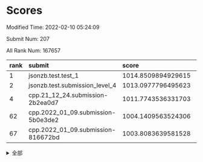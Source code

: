 # Scores

Modified Time: 2022-02-10 05:24:09

Submit Num: 207

All Rank Num: 167657

| rank |               submit               |       score        |       sigma        | pk_num |
| :--- | :--------------------------------- | :----------------- | :----------------- | :----- |
| 1    | jsonzb.test.test_1                 | 1014.8509894929615 | 0.8278077806009014 | 3243   |
| 2    | jsonzb.test.submission_level_4     | 1013.0977796495623 | 0.7952422727600175 | 3239   |
| 4    | cpp.21_12_24.submission-2b2ea0d7   | 1011.7743536331703 | 0.7924966326760835 | 3237   |
| 62   | cpp.2022_01_09.submission-5b0e3de2 | 1004.1409563524306 | 0.7145915934654256 | 3239   |
| 67   | cpp.2022_01_09.submission-816672bd | 1003.8083639581528 | 0.7225365017144558 | 3236   |


<details>
<summary>全部</summary>

| rank |                 submit                 |       score        |       sigma        | pk_num |
| :--- | :------------------------------------- | :----------------- | :----------------- | :----- |
| 1    | jsonzb.test.test_1                     | 1014.8509894929615 | 0.8278077806009014 | 3243   |
| 2    | jsonzb.test.submission_level_4         | 1013.0977796495623 | 0.7952422727600175 | 3239   |
| 3    | gobigger.level_3.submission_level_3_36 | 1011.7855450289485 | 0.7805238838939268 | 3246   |
| 4    | cpp.21_12_24.submission-2b2ea0d7       | 1011.7743536331703 | 0.7924966326760835 | 3237   |
| 5    | gobigger.level_3.submission_level_3_8  | 1011.5981092638754 | 0.7669433532126438 | 3239   |
| 6    | gobigger.level_3.submission_level_3_42 | 1011.3664595965303 | 0.766399532101361  | 3237   |
| 7    | gobigger.level_3.submission_level_3_35 | 1011.1890586139887 | 0.7657418511128864 | 3237   |
| 8    | gobigger.level_3.submission_level_3_31 | 1011.1848525141888 | 0.7747144516444043 | 3241   |
| 9    | gobigger.level_3.submission_level_3_10 | 1011.0830891605633 | 0.777767077736525  | 3238   |
| 10   | gobigger.level_3.submission_level_3_30 | 1011.053393266531  | 0.768597030575057  | 3240   |
| 11   | gobigger.level_3.submission_level_3_12 | 1011.0234073956186 | 0.766857314252259  | 3239   |
| 12   | gobigger.level_3.submission_level_3_34 | 1010.8757452125983 | 0.7961297401985532 | 3237   |
| 13   | gobigger.level_3.submission_level_3_7  | 1010.8555407695185 | 0.7820274792559263 | 3245   |
| 14   | gobigger.level_3.submission_level_3_15 | 1010.8072735011052 | 0.7558026543522269 | 3240   |
| 15   | gobigger.level_3.submission_level_3_46 | 1010.7690168468584 | 0.7553356303992182 | 3238   |
| 16   | gobigger.level_3.submission_level_3_0  | 1010.7401860884316 | 0.7718712313386457 | 3241   |
| 17   | gobigger.level_3.submission_level_3_28 | 1010.6155923819422 | 0.7459730560176504 | 3240   |
| 18   | gobigger.level_3.submission_level_3_22 | 1010.5549291025029 | 0.7829745651049279 | 3241   |
| 19   | gobigger.level_3.submission_level_3_26 | 1010.4773874631705 | 0.7756548130013878 | 3243   |
| 20   | gobigger.level_3.submission_level_3_49 | 1010.4162283491685 | 0.7645828894536828 | 3245   |
| 21   | gobigger.level_3.submission_level_3_39 | 1010.402435214912  | 0.7454102083227788 | 3245   |
| 22   | gobigger.level_3.submission_level_3_18 | 1010.3910813525579 | 0.7484937371789112 | 3236   |
| 23   | gobigger.level_3.submission_level_3_2  | 1010.2958383987722 | 0.7507277782867818 | 3234   |
| 24   | gobigger.level_3.submission_level_3_48 | 1010.2279848780671 | 0.7520502362558085 | 3237   |
| 25   | gobigger.level_3.submission_level_3_41 | 1010.1112053345732 | 0.7641395680311348 | 3245   |
| 26   | gobigger.level_3.submission_level_3_17 | 1010.0944683944749 | 0.7543156766719    | 3237   |
| 27   | gobigger.level_3.submission_level_3_43 | 1010.0239742956967 | 0.757430121410321  | 3244   |
| 28   | gobigger.level_3.submission_level_3_32 | 1010.0103205875969 | 0.7701219776780154 | 3246   |
| 29   | gobigger.level_3.submission_level_3_25 | 1010.0048795697156 | 0.7514741449506279 | 3237   |
| 30   | gobigger.level_3.submission_level_3_19 | 1009.98603003729   | 0.7771352102172095 | 3237   |
| 31   | gobigger.level_3.submission_level_3_9  | 1009.8851230796193 | 0.7512198769040608 | 3238   |
| 32   | gobigger.level_3.submission_level_3_24 | 1009.8826291274861 | 0.7629303251452809 | 3241   |
| 33   | gobigger.level_3.submission_level_3_40 | 1009.8444278787158 | 0.7620660953925783 | 3242   |
| 34   | gobigger.level_3.submission_level_3_1  | 1009.8073026048996 | 0.7622404909336599 | 3237   |
| 35   | gobigger.level_3.submission_level_3_20 | 1009.7766518774981 | 0.7589211040204916 | 3239   |
| 36   | gobigger.level_3.submission_level_3_23 | 1009.7289664260344 | 0.7518943384863623 | 3243   |
| 37   | gobigger.level_3.submission_level_3_27 | 1009.7079083110374 | 0.7632516432758247 | 3240   |
| 38   | gobigger.level_3.submission_level_3_29 | 1009.6841431806216 | 0.7462772219768906 | 3241   |
| 39   | gobigger.level_3.submission_level_3_44 | 1009.5839204833746 | 0.7587925546383371 | 3241   |
| 40   | gobigger.level_3.submission_level_3_45 | 1009.372685476968  | 0.7245117252495387 | 3238   |
| 41   | gobigger.level_3.submission_level_3_37 | 1009.3519438390716 | 0.7618486687372349 | 3243   |
| 42   | gobigger.level_3.submission_level_3_3  | 1009.2737909018263 | 0.7386762035272003 | 3241   |
| 43   | gobigger.level_3.submission_level_3_13 | 1009.2300203769339 | 0.7290680743906178 | 3239   |
| 44   | gobigger.level_3.submission_level_3_38 | 1009.2160026287883 | 0.7630803032901174 | 3239   |
| 45   | gobigger.level_3.submission_level_3_14 | 1009.1381357453532 | 0.752104116365257  | 3241   |
| 46   | gobigger.level_3.submission_level_3_33 | 1009.0784589293845 | 0.7426204453093219 | 3241   |
| 47   | gobigger.level_3.submission_level_3_47 | 1009.0116647633982 | 0.7212480931685282 | 3240   |
| 48   | gobigger.level_3.submission_level_3_11 | 1008.9437673634965 | 0.7503104495715325 | 3240   |
| 49   | gobigger.level_3.submission_level_3_4  | 1008.8694264169644 | 0.7664688130642288 | 3239   |
| 50   | gobigger.level_3.submission_level_3_5  | 1008.7897673724601 | 0.7588666998813726 | 3238   |
| 51   | gobigger.level_3.submission_level_3_6  | 1008.5370168864647 | 0.7394159482843513 | 3238   |
| 52   | gobigger.level_3.submission_level_3_16 | 1008.2441957617447 | 0.7516288931307268 | 3240   |
| 53   | gobigger.level_3.submission_level_3_21 | 1008.1824350463908 | 0.7543439151296556 | 3242   |
| 54   | gobigger.level_1.submission_level_1_1  | 1005.2182186776366 | 0.7223750250387742 | 3238   |
| 55   | gobigger.level_1.submission_level_1_26 | 1004.8784719701965 | 0.722550142409481  | 3237   |
| 56   | gobigger.level_1.submission_level_1_21 | 1004.6264080040139 | 0.7176309670327893 | 3242   |
| 57   | gobigger.level_1.submission_level_1_28 | 1004.5649867312412 | 0.7298143927946356 | 3249   |
| 58   | gobigger.level_1.submission_level_1_48 | 1004.4902598644389 | 0.7139607266028444 | 3240   |
| 59   | gobigger.level_1.submission_level_1_41 | 1004.4625023937323 | 0.7123260332777093 | 3241   |
| 60   | gobigger.level_1.submission_level_1_18 | 1004.4244494229994 | 0.7359174954896354 | 3239   |
| 61   | gobigger.level_1.submission_level_1_19 | 1004.4081603028206 | 0.7265698249345112 | 3238   |
| 62   | cpp.2022_01_09.submission-5b0e3de2     | 1004.1409563524306 | 0.7145915934654256 | 3239   |
| 63   | gobigger.level_1.submission_level_1_44 | 1004.075964772095  | 0.7183188234400169 | 3243   |
| 64   | gobigger.level_1.submission_level_1_12 | 1004.0098022755454 | 0.7136984051965699 | 3242   |
| 65   | gobigger.level_1.submission_level_1_10 | 1003.968017236995  | 0.7260163507489457 | 3242   |
| 66   | gobigger.level_1.submission_level_1_5  | 1003.8737512669096 | 0.7176951582486519 | 3237   |
| 67   | cpp.2022_01_09.submission-816672bd     | 1003.8083639581528 | 0.7225365017144558 | 3236   |
| 68   | gobigger.level_1.submission_level_1_31 | 1003.778039210508  | 0.7373385079306699 | 3237   |
| 69   | gobigger.level_1.submission_level_1_39 | 1003.7457871528002 | 0.7072584998652096 | 3239   |
| 70   | gobigger.level_1.submission_level_1_16 | 1003.7241721858642 | 0.7079830683589537 | 3243   |
| 71   | gobigger.level_1.submission_level_1_20 | 1003.7220034867331 | 0.721484942980275  | 3241   |
| 72   | gobigger.level_1.submission_level_1_49 | 1003.7128840751346 | 0.721383316901952  | 3238   |
| 73   | gobigger.level_1.submission_level_1_6  | 1003.6068687363942 | 0.7202172740379669 | 3240   |
| 74   | gobigger.level_1.submission_level_1_7  | 1003.5622288814131 | 0.7121577260265785 | 3238   |
| 75   | gobigger.level_1.submission_level_1_23 | 1003.5252328432615 | 0.7225973665799343 | 3244   |
| 76   | gobigger.level_1.submission_level_1_8  | 1003.5131841125449 | 0.7158125381929061 | 3242   |
| 77   | gobigger.level_1.submission_level_1_35 | 1003.5105832157872 | 0.7152263018462867 | 3241   |
| 78   | gobigger.level_1.submission_level_1_11 | 1003.4899219330521 | 0.7138476577229645 | 3240   |
| 79   | gobigger.level_1.submission_level_1_17 | 1003.4259480449132 | 0.7217952844878137 | 3240   |
| 80   | gobigger.level_1.submission_level_1_33 | 1003.3940266849511 | 0.7136795302994821 | 3240   |
| 81   | gobigger.level_1.submission_level_1_13 | 1003.3634678992466 | 0.712199120688671  | 3240   |
| 82   | gobigger.level_1.submission_level_1_27 | 1003.3569329698731 | 0.7177293673806646 | 3238   |
| 83   | gobigger.level_1.submission_level_1_29 | 1003.2680775700117 | 0.7156433989311398 | 3239   |
| 84   | gobigger.level_1.submission_level_1_30 | 1003.2063020198376 | 0.7207521927170638 | 3239   |
| 85   | gobigger.level_1.submission_level_1_3  | 1003.1682897283861 | 0.7099325309065996 | 3240   |
| 86   | gobigger.level_1.submission_level_1_38 | 1003.0702442163928 | 0.7264020409955458 | 3244   |
| 87   | gobigger.level_1.submission_level_1_2  | 1003.0633267350772 | 0.7088315098169633 | 3237   |
| 88   | gobigger.level_1.submission_level_1_46 | 1003.0261773004238 | 0.7135658583371882 | 3242   |
| 89   | gobigger.level_1.submission_level_1_37 | 1002.9706539195815 | 0.7038623479314119 | 3234   |
| 90   | gobigger.level_1.submission_level_1_14 | 1002.9697337766173 | 0.719574775802409  | 3240   |
| 91   | gobigger.level_1.submission_level_1_9  | 1002.9552505044597 | 0.7153926185325323 | 3243   |
| 92   | gobigger.level_1.submission_level_1_32 | 1002.9288725675973 | 0.7219233291800711 | 3239   |
| 93   | gobigger.level_1.submission_level_1_4  | 1002.9005604028014 | 0.7171727297512078 | 3240   |
| 94   | gobigger.level_1.submission_level_1_43 | 1002.8627423352732 | 0.7262738418764129 | 3240   |
| 95   | gobigger.level_1.submission_level_1_25 | 1002.7420195081387 | 0.7140612802149525 | 3238   |
| 96   | gobigger.level_1.submission_level_1_24 | 1002.7078115479721 | 0.7196629804892773 | 3235   |
| 97   | gobigger.level_1.submission_level_1_0  | 1002.6150373500338 | 0.7095536111447527 | 3242   |
| 98   | gobigger.level_1.submission_level_1_40 | 1002.5813280420164 | 0.7266631477656148 | 3237   |
| 99   | gobigger.level_1.submission_level_1_15 | 1002.5082186809799 | 0.7206128691023803 | 3241   |
| 100  | gobigger.level_1.submission_level_1_45 | 1002.4816637359244 | 0.7073323612126197 | 3239   |
| 101  | gobigger.level_1.submission_level_1_22 | 1002.4740755910137 | 0.7081786829360361 | 3240   |
| 102  | gobigger.level_1.submission_level_1_36 | 1002.4624637301083 | 0.7130788923288279 | 3244   |
| 103  | gobigger.level_1.submission_level_1_34 | 1002.4588899957032 | 0.719580729594275  | 3238   |
| 104  | gobigger.level_1.submission_level_1_42 | 1002.4364158837443 | 0.7109387507043512 | 3237   |
| 105  | gobigger.level_1.submission_level_1_47 | 1000.7900173002204 | 0.71103833315349   | 3242   |
| 106  | gobigger.random.submission_random_42   | 997.8773943926607  | 0.7084620110875746 | 3241   |
| 107  | gobigger.random.submission_random_16   | 996.9257823042485  | 0.7048141930057513 | 3230   |
| 108  | gobigger.random.submission_random_14   | 996.7362766602297  | 0.710376798726342  | 3241   |
| 109  | gobigger.random.submission_random_24   | 996.6479048336257  | 0.7123845700326675 | 3239   |
| 110  | gobigger.random.submission_random_32   | 996.5784614914262  | 0.7038415667466765 | 3240   |
| 111  | gobigger.random.submission_random_41   | 996.5379674685178  | 0.7079259129100556 | 3240   |
| 112  | gobigger.random.submission_random_21   | 996.4855033302488  | 0.7056924848514265 | 3243   |
| 113  | gobigger.random.submission_random_37   | 996.4148959856385  | 0.7061287389833033 | 3239   |
| 114  | gobigger.random.submission_random_39   | 996.1516608216531  | 0.6987001327239938 | 3241   |
| 115  | gobigger.random.submission_random_8    | 996.1231322470225  | 0.7191812520952703 | 3237   |
| 116  | gobigger.random.submission_random_12   | 996.1194142572185  | 0.7176435671540782 | 3237   |
| 117  | gobigger.random.submission_random_29   | 996.1010276007672  | 0.7047836817674586 | 3238   |
| 118  | gobigger.random.submission_random_27   | 996.0872144981205  | 0.7163341908026593 | 3240   |
| 119  | gobigger.random.submission_random_0    | 996.0757115500412  | 0.7118236511727672 | 3244   |
| 120  | gobigger.random.submission_random_7    | 996.0683473641865  | 0.7145734150811625 | 3239   |
| 121  | gobigger.random.submission_random_2    | 995.9922326755377  | 0.714859056801679  | 3240   |
| 122  | gobigger.random.submission_random_23   | 995.9498208161459  | 0.7102675398941148 | 3239   |
| 123  | gobigger.random.submission_random_11   | 995.8839142943127  | 0.7180568309157302 | 3241   |
| 124  | gobigger.random.submission_random_30   | 995.7923790438969  | 0.7156543393693147 | 3245   |
| 125  | gobigger.random.submission_random_36   | 995.7823937595757  | 0.7044470924657066 | 3243   |
| 126  | gobigger.random.submission_random_33   | 995.777847546618   | 0.7087115912025835 | 3239   |
| 127  | gobigger.random.submission_random_17   | 995.753285719713   | 0.7041792465807913 | 3242   |
| 128  | gobigger.random.submission_random_28   | 995.7306161165312  | 0.7204071758873418 | 3235   |
| 129  | gobigger.random.submission_random_31   | 995.7042516313138  | 0.7118544865840015 | 3241   |
| 130  | gobigger.random.submission_random_48   | 995.6979090707383  | 0.7181295193437265 | 3237   |
| 131  | gobigger.random.submission_random_6    | 995.6782201809376  | 0.7002974801716567 | 3242   |
| 132  | gobigger.random.submission_random_35   | 995.6647266102076  | 0.7045118888172774 | 3241   |
| 133  | gobigger.random.submission_random_5    | 995.6208500001887  | 0.715457466859291  | 3245   |
| 134  | gobigger.random.submission_random_15   | 995.5866812827032  | 0.7090050386360606 | 3240   |
| 135  | gobigger.random.submission_random_9    | 995.5814390539316  | 0.71748342637984   | 3243   |
| 136  | gobigger.random.submission_random_46   | 995.547806661112   | 0.7189096120939243 | 3243   |
| 137  | gobigger.random.submission_random_22   | 995.5169739280701  | 0.7194681435960463 | 3243   |
| 138  | gobigger.random.submission_random_40   | 995.4962799088638  | 0.7164976761054285 | 3238   |
| 139  | gobigger.random.submission_random_47   | 995.4024376912957  | 0.7138558301258149 | 3231   |
| 140  | gobigger.random.submission_random_43   | 995.3878936097992  | 0.7117261363725111 | 3240   |
| 141  | gobigger.random.submission_random_4    | 995.3793885260721  | 0.7109109830106295 | 3241   |
| 142  | gobigger.random.submission_random_34   | 995.3744978258887  | 0.7057430873721825 | 3243   |
| 143  | gobigger.random.submission_random_38   | 995.3636246814025  | 0.7047718722176014 | 3235   |
| 144  | gobigger.random.submission_random_44   | 995.291061524496   | 0.7133091341238907 | 3239   |
| 145  | gobigger.random.submission_random_45   | 995.2794852656141  | 0.7108850563795444 | 3240   |
| 146  | gobigger.random.submission_random_18   | 995.2098575417821  | 0.7291830249117207 | 3239   |
| 147  | gobigger.random.submission_random_49   | 995.2052694744079  | 0.7203683880296478 | 3240   |
| 148  | gobigger.random.submission_random_1    | 995.1129549583902  | 0.7202420446219548 | 3240   |
| 149  | gobigger.random.submission_random_26   | 995.0872011860788  | 0.7276749764225201 | 3238   |
| 150  | gobigger.random.submission_random_20   | 995.0414292697166  | 0.7246998557526222 | 3242   |
| 151  | gobigger.random.submission_random_19   | 994.9577234609005  | 0.7222390749949966 | 3242   |
| 152  | gobigger.random.submission_random_10   | 994.9235619771449  | 0.7130014375787935 | 3237   |
| 153  | gobigger.random.submission_random_3    | 994.8781538305738  | 0.7117247649296876 | 3238   |
| 154  | gobigger.random.submission_random_13   | 994.7383161881303  | 0.7037498820851591 | 3239   |
| 155  | gobigger.random.submission_random_25   | 994.4364664273661  | 0.7048169576161741 | 3239   |
| 156  | gobigger.level_2.submission_level_2_40 | 993.9924248018285  | 0.7157685773420968 | 3241   |
| 157  | gobigger.level_2.submission_level_2_48 | 993.5420082868322  | 0.7453338009095583 | 3239   |
| 158  | gobigger.level_2.submission_level_2_25 | 993.5144292164906  | 0.7353249327295497 | 3236   |
| 159  | gobigger.level_2.submission_level_2_37 | 993.4547232495441  | 0.7399208552617935 | 3236   |
| 160  | gobigger.level_2.submission_level_2_12 | 993.4440448282331  | 0.7465736948149653 | 3238   |
| 161  | gobigger.level_2.submission_level_2_32 | 993.1539999201292  | 0.7427139754182916 | 3248   |
| 162  | gobigger.level_2.submission_level_2_38 | 993.1304646638625  | 0.7277711825668988 | 3243   |
| 163  | gobigger.level_2.submission_level_2_42 | 993.0545608220164  | 0.7467571517342585 | 3238   |
| 164  | gobigger.level_2.submission_level_2_21 | 992.7983383047708  | 0.7378608499481217 | 3242   |
| 165  | gobigger.level_2.submission_level_2_35 | 992.7669320000051  | 0.7365896354962326 | 3240   |
| 166  | gobigger.level_2.submission_level_2_11 | 992.7090945422462  | 0.74457295706742   | 3240   |
| 167  | gobigger.level_2.submission_level_2_9  | 992.6895324894436  | 0.7389885165256777 | 3237   |
| 168  | gobigger.level_2.submission_level_2_13 | 992.6789594176616  | 0.7396771324860648 | 3239   |
| 169  | gobigger.level_2.submission_level_2_15 | 992.6291568548144  | 0.7358478310408506 | 3237   |
| 170  | gobigger.level_2.submission_level_2_26 | 992.6148988656903  | 0.7283304850595519 | 3236   |
| 171  | gobigger.level_2.submission_level_2_43 | 992.5608768146977  | 0.733905676413853  | 3239   |
| 172  | gobigger.level_2.submission_level_2_0  | 992.5279604623807  | 0.7250118870520863 | 3234   |
| 173  | gobigger.level_2.submission_level_2_22 | 992.4630570142533  | 0.7427628594338369 | 3242   |
| 174  | gobigger.level_2.submission_level_2_33 | 992.2583292892122  | 0.7353900940933658 | 3244   |
| 175  | gobigger.level_2.submission_level_2_44 | 992.2485506102629  | 0.7433244015578334 | 3243   |
| 176  | gobigger.level_2.submission_level_2_10 | 992.1561204987224  | 0.7439163951784474 | 3243   |
| 177  | gobigger.level_2.submission_level_2_6  | 992.0977336715404  | 0.7497396099414545 | 3238   |
| 178  | gobigger.level_2.submission_level_2_17 | 992.0664716738007  | 0.7404001773029131 | 3240   |
| 179  | gobigger.level_2.submission_level_2_31 | 991.9405845789533  | 0.7331780656291422 | 3239   |
| 180  | gobigger.level_2.submission_level_2_36 | 991.9158441632158  | 0.7409064526552893 | 3236   |
| 181  | gobigger.level_2.submission_level_2_3  | 991.9067006014005  | 0.7428035974854955 | 3239   |
| 182  | gobigger.level_2.submission_level_2_2  | 991.8711792156417  | 0.7387811620931539 | 3238   |
| 183  | gobigger.level_2.submission_level_2_49 | 991.8654740371618  | 0.7709407889784626 | 3240   |
| 184  | gobigger.level_2.submission_level_2_14 | 991.8290431739398  | 0.7670518695076225 | 3239   |
| 185  | gobigger.level_2.submission_level_2_5  | 991.812845581977   | 0.7547068144689625 | 3241   |
| 186  | gobigger.level_2.submission_level_2_7  | 991.7986278574253  | 0.74472464376794   | 3236   |
| 187  | gobigger.level_2.submission_level_2_46 | 991.7290737185617  | 0.7496840754694979 | 3241   |
| 188  | gobigger.level_2.submission_level_2_47 | 991.6401202743367  | 0.7554371779633543 | 3241   |
| 189  | gobigger.level_2.submission_level_2_16 | 991.6140701866292  | 0.7452280192481164 | 3237   |
| 190  | gobigger.level_2.submission_level_2_23 | 991.537614723137   | 0.7404413128352496 | 3239   |
| 191  | gobigger.level_2.submission_level_2_27 | 991.5034010237989  | 0.7555427014807047 | 3242   |
| 192  | gobigger.level_2.submission_level_2_4  | 991.4879132405524  | 0.7289784771058704 | 3240   |
| 193  | gobigger.level_2.submission_level_2_20 | 991.4341361246941  | 0.7601556283590033 | 3235   |
| 194  | gobigger.level_2.submission_level_2_45 | 991.3303650934608  | 0.7785963227142455 | 3241   |
| 195  | gobigger.level_2.submission_level_2_30 | 991.3214443728564  | 0.753045920887762  | 3241   |
| 196  | gobigger.level_2.submission_level_2_19 | 991.3138865935331  | 0.7631281963310811 | 3240   |
| 197  | gobigger.level_2.submission_level_2_29 | 991.2637410606643  | 0.7407180251485808 | 3238   |
| 198  | gobigger.level_2.submission_level_2_39 | 991.2438560147451  | 0.7521588678099805 | 3238   |
| 199  | gobigger.level_2.submission_level_2_18 | 991.2141587890885  | 0.7699229121521766 | 3238   |
| 200  | gobigger.level_2.submission_level_2_1  | 990.9319994412375  | 0.7646935636354755 | 3240   |
| 201  | gobigger.level_2.submission_level_2_24 | 990.8144901826349  | 0.757481300456943  | 3239   |
| 202  | gobigger.level_2.submission_level_2_34 | 990.7939504698927  | 0.7530290566607235 | 3237   |
| 203  | gobigger.level_2.submission_level_2_41 | 990.7537786640903  | 0.7642672176906612 | 3240   |
| 204  | gobigger.level_2.submission_level_2_8  | 990.6610017712583  | 0.7728100568771773 | 3242   |
| 205  | gobigger.level_2.submission_level_2_28 | 990.3875759676903  | 0.757176828417881  | 3234   |
| 206  | gobigger.none.submission_none_1        | 979.4754557302168  | 1.2122973363206406 | 3239   |
| 207  | gobigger.none.submission_none_0        | 977.4301616434907  | 1.2495227694748174 | 3240   |

</details>